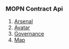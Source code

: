 ### MOPN Contract Api

1. [Arsenal](Arsenal.md)
2. [Avatar](Avatar.md)
3. [Governance](Governance.md)
4. [Map](Map.md)
